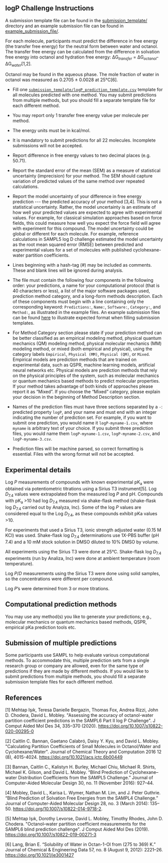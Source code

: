 ## logP Challenge Instructions

A submission template file can be found in the [submission_template/](submission_template/) directory and an example submission file can be found in [example_submission_file/](example_submission_file/).

For each molecule, participants must predict the difference in free energy (the transfer free energy) for the neutral form between water and octanol. The transfer free energy can be calculated from the difference in solvation free energy into octanol and hydration free energy: ΔG<sub>*transfer*</sub> = ΔG<sub>*octanol*</sub>-ΔG<sub>*water*</sub>[1,2].

Octanol may be found in the aqueous phase. The mole fraction of water in octanol was measured as 0.2705 ± 0.0028 at 25°C[6].

- Fill one [`submission_template/logP_prediction_template.csv`](submission_template/logP_prediction_template.csv) template for all molecules predicted with one method. You may submit predictions from multiple methods, but you should fill a separate template file for each different method.

- You may report only 1 transfer free energy value per molecule per method.

- The energy units must be in kcal/mol.

- It is mandatory to submit predictions for all 22 molecules. Incomplete submissions will not be accepted.

- Report difference in free energy values to two decimal places (e.g. 50.71).

- Report the standard error of the mean (SEM) as a measure of statistical uncertainty (imprecision) for your method. The SEM should capture variation of predicted values of the same method over repeated calculations.

- Report the model uncertainty of your difference in free energy prediction --- the predicted accuracy of your method [3,4]. This is not a statistical uncertainty. Rather, the model uncertainty is an estimate of how well your predicted values are expected to agree with experimental values. For example, for classical simulation approaches based on force fields, this could measure how well you expect the force field will agree with experiment for this compound. The model uncertainty could be global or different for each molecule. For example, reference calculations in SAMPL5 log D challenge estimated the model uncertainty as the root mean squared error (RMSE) between predicted and experimental values for a set of molecules with published cyclohexane-water partition coefficients.

- Lines beginning with a hash-tag (#) may be included as comments. These and blank lines will be ignored during analysis.

- The file must contain the following four components in the following order: your predictions, a name for your computational protocol (that is 40 characters or less), a list of the major software packages used, prediction method category, and a long-form methods description. Each of these components must begin with a line containing only the corresponding keyword: `Predictions:`, `Name:`, `Software:`, `Category:`, and `Method:`, as illustrated in the example files. An example submission files can be found [here](example_submission_file/logP-DanielleBergazinExampleFile-1.csv) to illustrate expected format when filling submission templates.


- For Method Category section please state if your prediction method can be better classified as an empirical modeling method, physical quantum mechanics (QM) modeling method, physical molecular mechanics (MM) modeling method, or mixed (both empirical and physical), using the category labels `Empirical`, `Physical (MM)`, `Physical (QM)`, or `Mixed`. Empirical models are prediction methods that are trained on experimental data, such as QSPR, machine learning models, artificial neural networks etc. Physical models are prediction methods that rely on the physical principles of the system, such as molecular mechanics or quantum mechanics based methods to predict molecular properties. If your method takes advantage of both kinds of approaches please report it as “Mixed”. If you choose the “Mixed” category, please explain your decision in the beginning of Method Description section.

- Names of the prediction files must have three sections separated by a `-`: predicted property `logP`, and your name and must end with an integer indicating the number of prediction set. For example, if you want to submit one prediction, you would name it `logP-myname-1.csv`, where `myname` is arbitrary text of your choice. If you submit three prediction files, you would name them `logP-myname-1.csv`, `logP-myname-2.csv`, and `logP-myname-3.csv`.

- Prediction files will be machine parsed, so correct formatting is essential. Files with the wrong format will not be accepted.

## Experimental details
Log *P* measurements of compounds with known experimental pK<sub>a</sub> were obtained via potentiometric titrations using a Sirius T3 instrument[5]. Log *D*<sub>7.4</sub> values were extrapolated from the measured log *P* and pH. Compounds with pK<sub>a</sub> >10 had log *D*<sub>7.4</sub> measured via shake-flask method (shake-flask log *D*<sub>7.4</sub> carried out by Analyza, Inc). Some of the log *P* values are considered equal to the Log *D*<sub>7.4</sub>, as these compounds exhibit pKa values >10.

For experiments that used a Sirius T3, ionic strength adjusted water (0.15 M KCI) was used. Shake-flask log *D*<sub>7.4</sub> determinations use 1X-PBS buffer (pH 7.4) and a 10 mM stock solution in DMSO diluted to 10% DMSO by volume.

All experiments using the Sirius T3 were done at 25°C. Shake-flask log *D*<sub>7.4</sub> experiments (run by Analiza, Inc) were done at ambient temperature (room temperature).

Log *P*/*D* measurements using the Sirius T3 were done using solid samples, so the concentrations were different per compound.  

Log *P*’s were determined from 3 or more titrations.


## Computational prediction methods
You may use any method(s) you like to generate your predictions; e.g., molecular mechanics or quantum mechanics based methods, QSPR, empirical pKa prediction tools etc.


## Submission of multiple predictions
Some participants use SAMPL to help evaluate various computational methods. To accommodate this, multiple prediction sets from a single research group or company are allowed, even for the same type of predictions if they are made by different methods. If you would like to submit predictions from multiple methods, you should fill a separate submission template files for each different method.


## References
[1] Mehtap Işık, Teresa Danielle Bergazin, Thomas Fox, Andrea Rizzi, John D. Chodera, David L. Mobley. "Assessing the accuracy of octanol-water partition coefficient predictions in the SAMPL6 Part II log P Challenge". J Comput Aided Mol Des 34, 335–370 (2020). https://doi.org/10.1007/s10822-020-00295-0

[2] Caitlin C. Bannan, Gaetano Calabró, Daisy Y. Kyu, and David L. Mobley. "Calculating Partition Coefficients of Small Molecules in Octanol/Water and Cyclohexane/Water". Journal of Chemical Theory and Computation 2016 12 (8), 4015-4024. https://doi.org/10.1021/acs.jctc.6b00449

[3] Bannan, Caitlin C., Kalistyn H. Burley, Michael Chiu, Michael R. Shirts, Michael K. Gilson, and David L. Mobley. “Blind Prediction of Cyclohexane–water Distribution Coefficients from the SAMPL5 Challenge.” Journal of Computer-Aided Molecular Design 30, no. 11 (November 2016): 927–44.

[4] Mobley, David L., Karisa L. Wymer, Nathan M. Lim, and J. Peter Guthrie. “Blind Prediction of Solvation Free Energies from the SAMPL4 Challenge.” Journal of Computer-Aided Molecular Design 28, no. 3 (March 2014): 135–50. https://doi.org/10.1007/s10822-014-9718-2.

[5] Mehtap Işık, Dorothy Levorse, David L. Mobley, Timothy Rhodes, John D. Chodera. "Octanol–water partition coefficient measurements for the SAMPL6 blind prediction challenge". J Comput Aided Mol Des (2019). https://doi.org/10.1007/s10822-019-00271-3

[6] Lang, Brian E. “Solubility of Water in Octan-1-Ol from (275 to 369) K.” Journal of Chemical & Engineering Data 57, no. 8 (August 9, 2012): 2221–26. https://doi.org/10.1021/je3001427
